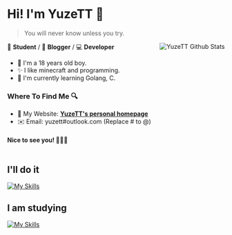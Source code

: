 # Hi! I'm YuzeTT 👋

> You will never know unless you try.

<img align="right" style="align-items: start" alt="YuzeTT Github Stats" src="https://github-readme-stats.vercel.app/api?username=YuzeTT&show_icons=true&title_color=2196f3&icon_color=2196f3&text_color=4c4948&bg_color=ffffff&hide_border=true">

📄 **Student** / 🎨 **Blogger** / 💻 **Developer**

- 🎉 I'm a 18 years old boy.
- ✨ I like minecraft and programming.
- 🌱 I'm currently learning Golang, C.

### Where To Find Me 🔍

- 📝 My Website: [**YuzeTT's personal homepage**](https://hsott.cn)
- ✉️ Email: yuzett#outlook.com (Replace # to @)

#### Nice to see you! 🤣🤣🤣

<div style="display:flex; gap: 8px; align-items: center">
  <img src="https://github-readme-stats.vercel.app/api/top-langs/?username=anuraghazra&layout=compact&hide_border=true" alt="">
  <img src="https://streak-stats.demolab.com?user=YuzeTT&theme=vue&hide_border=true" alt="">
</div>

## I'll do it

[![My Skills](https://skillicons.dev/icons?i=js,ts,java,python,html,css,go,vue,react,astro,electron,bootstrap,tailwind,windi,expressr)](https://skillicons.dev)

## I am studying

[![My Skills](https://skillicons.dev/icons?i=arduino,blender,c,docker,fastapir)](https://skillicons.dev)
